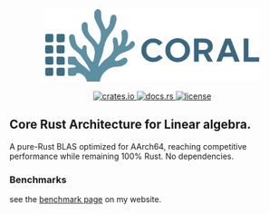 <p align="center">
  <img src="https://github.com/devdeliw/CORAL/blob/main/coral_logo.png"/ width="75%">
</p>

<p align="center">
  <a href="https://crates.io/crates/coral-blas">
    <img src="https://img.shields.io/crates/v/coral-blas.svg?style=flat-square" alt="crates.io">
  </a>
  <a href="https://docs.rs/coral-blas">
    <img src="https://docs.rs/coral-blas/badge.svg?style=flat-square" alt="docs.rs">
  </a>
  <a href="https://opensource.org/licenses/MIT">
    <img src="https://img.shields.io/badge/license-MIT-blue.svg?style=flat-square" alt="license">
  </a>
</p>

## Core Rust Architecture for Linear algebra. 

A pure-Rust BLAS optimized for AArch64, reaching competitive performance while remaining 100% Rust.
No dependencies. 

### Benchmarks 

see the [benchmark page](https://dev-undergrad.dev/posts/benchmarks/) on my website. 

